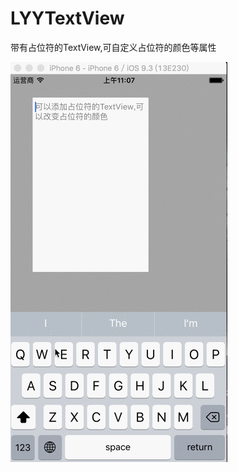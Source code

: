 # LYYTextView



带有占位符的TextView,可自定义占位符的颜色等属性



![image](https://github.com/cocfident/LYYTextView/blob/master/Untitled.gif)

